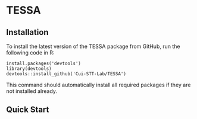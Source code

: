 # TESSA
## Installation
To install the latest version of the TESSA package from GitHub, run the following code in R:
<!-- test how to install when we are public repo? -->
```
install.packages('devtools')
library(devtools)
devtools::install_github('Cui-STT-Lab/TESSA')
```
This command should automatically install all required packages if they are not installed already.

## Quick Start
<!-- See [Tutorial](https://lulushang.org/Celina_Tutorial/index.html) for detailed documentation and examples. -->
